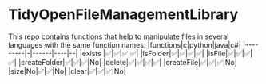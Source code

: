 # TidyOpenFileManagementLibrary
This repo contains functions that help to manipulate files in several languages with the same function names.
|functions|c|python|java|c#|
|---------|-|------|----|--|
|exists   |✅|✅|✅|✅|
|isFolder|✅|✅|✅|✅|
|isFile|✅|✅|✅|✅|
|createFolder|✅|✅|✅|No|
|delete|✅|✅|✅|✅|
|createFile|✅|✅|✅|No|
|size|No|✅|✅|No|
|clear|✅|✅|✅|No|

